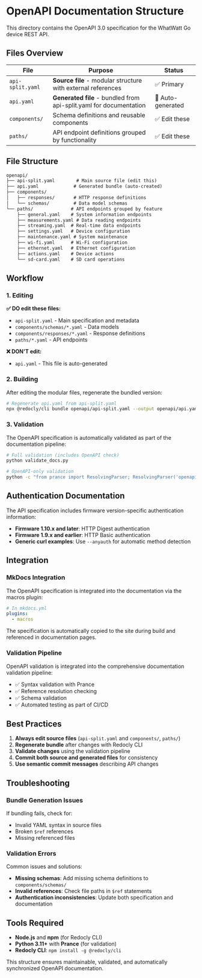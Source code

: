 # OpenAPI Documentation Structure

This directory contains the OpenAPI 3.0 specification for the WhatWatt Go device REST API.

## Files Overview

| File | Purpose | Status |
|------|---------|--------|
| `api-split.yaml` | **Source file** - modular structure with external references | ✅ Primary |
| `api.yaml` | **Generated file** - bundled from api-split.yaml for documentation | 🔄 Auto-generated |
| `components/` | Schema definitions and reusable components | ✅ Edit these |
| `paths/` | API endpoint definitions grouped by functionality | ✅ Edit these |

## File Structure

```txt
openapi/
├── api-split.yaml        # Main source file (edit this)
├── api.yaml             # Generated bundle (auto-created)
├── components/
│   ├── responses/       # HTTP response definitions
│   └── schemas/         # Data model schemas
└── paths/              # API endpoints grouped by feature
    ├── general.yaml    # System information endpoints
    ├── measurements.yaml # Data reading endpoints
    ├── streaming.yaml  # Real-time data endpoints
    ├── settings.yaml   # Device configuration
    ├── maintenance.yaml # System maintenance
    ├── wi-fi.yaml      # Wi-Fi configuration
    ├── ethernet.yaml   # Ethernet configuration
    ├── actions.yaml    # Device actions
    └── sd-card.yaml    # SD card operations
```

## Workflow

### 1. Editing

**✅ DO edit these files:**

- `api-split.yaml` - Main specification and metadata
- `components/schemas/*.yaml` - Data models
- `components/responses/*.yaml` - Response definitions
- `paths/*.yaml` - API endpoints

**❌ DON'T edit:**

- `api.yaml` - This file is auto-generated

### 2. Building

After editing the modular files, regenerate the bundled version:

```bash
# Regenerate api.yaml from api-split.yaml
npx @redocly/cli bundle openapi/api-split.yaml --output openapi/api.yaml
```

### 3. Validation

The OpenAPI specification is automatically validated as part of the documentation pipeline:

```bash
# Full validation (includes OpenAPI check)
python validate_docs.py

# OpenAPI-only validation
python -c "from prance import ResolvingParser; ResolvingParser('openapi/api.yaml')"
```

## Authentication Documentation

The API specification includes firmware version-specific authentication information:

- **Firmware 1.10.x and later**: HTTP Digest authentication
- **Firmware 1.9.x and earlier**: HTTP Basic authentication
- **Generic curl examples**: Use `--anyauth` for automatic method detection

## Integration

### MkDocs Integration

The OpenAPI specification is integrated into the documentation via the macros plugin:

```yaml
# In mkdocs.yml
plugins:
  - macros
```

The specification is automatically copied to the site during build and referenced in documentation pages.

### Validation Pipeline

OpenAPI validation is integrated into the comprehensive documentation validation pipeline:

- ✅ Syntax validation with Prance
- ✅ Reference resolution checking
- ✅ Schema validation
- ✅ Automated testing as part of CI/CD

## Best Practices

1. **Always edit source files** (`api-split.yaml` and `components/`, `paths/`)
2. **Regenerate bundle** after changes with Redocly CLI
3. **Validate changes** using the validation pipeline
4. **Commit both source and generated files** for consistency
5. **Use semantic commit messages** describing API changes

## Troubleshooting

### Bundle Generation Issues

If bundling fails, check for:

- Invalid YAML syntax in source files
- Broken `$ref` references
- Missing referenced files

### Validation Errors

Common issues and solutions:

- **Missing schemas**: Add missing schema definitions to `components/schemas/`
- **Invalid references**: Check file paths in `$ref` statements
- **Authentication inconsistencies**: Update both specification and documentation

## Tools Required

- **Node.js** and **npm** (for Redocly CLI)
- **Python 3.11+** with **Prance** (for validation)
- **Redocly CLI**: `npm install -g @redocly/cli`

This structure ensures maintainable, validated, and automatically synchronized OpenAPI documentation.
